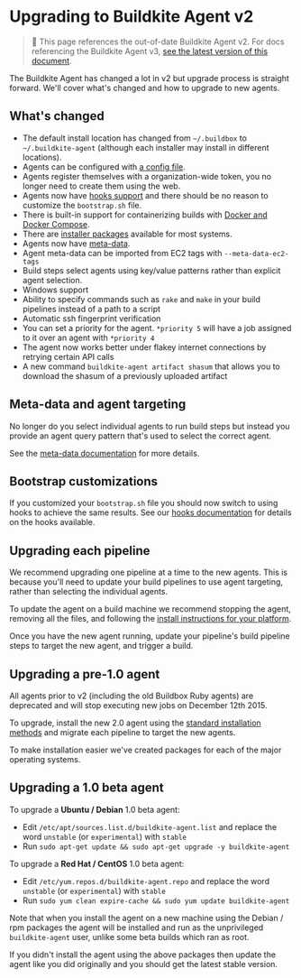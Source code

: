 # Upgrading to Buildkite Agent v2

> 🚧 This page references the out-of-date Buildkite Agent v2.
> For docs referencing the Buildkite Agent v3, <a href="/docs/agent/v3/upgrading">see the latest version of this document</a>.

The Buildkite Agent has changed a lot in v2 but upgrade process is straight forward. We'll cover what's changed and how to upgrade to new agents.

## What's changed

* The default install location has changed from `~/.buildbox` to `~/.buildkite-agent` (although each installer may install in different locations).
* Agents can be configured with [a config file](configuration).
* Agents register themselves with a organization-wide token, you no longer need to create them using the web.
* Agents now have [hooks support](hooks) and there should be no reason to customize the `bootstrap.sh` file.
* There is built-in support for containerizing builds with [Docker and Docker Compose](/docs/pipelines/tutorials/docker-containerized-builds).
* There are [installer packages](installation) available for most systems.
* Agents now have [meta-data](agent-meta-data).
* Agent meta-data can be imported from EC2 tags with `--meta-data-ec2-tags`
* Build steps select agents using key/value patterns rather than explicit agent selection.
* Windows support
* Ability to specify commands such as `rake` and `make` in your build pipelines instead of a path to a script
* Automatic ssh fingerprint verification
* You can set a priority for the agent. `*priority 5` will have a job assigned to it over an agent with `*priority 4`
* The agent now works better under flakey internet connections by retrying certain API calls
* A new command `buildkite-agent artifact shasum` that allows you to download the shasum of a previously uploaded artifact

## Meta-data and agent targeting

No longer do you select individual agents to run build steps but instead you provide an agent query pattern that's used to select the correct agent.

See the [meta-data documentation](agent-meta-data) for more details.

## Bootstrap customizations

If you customized your `bootstrap.sh` file you should now switch to using hooks to achieve the same results. See our [hooks documentation](hooks) for details on the hooks available.

## Upgrading each pipeline

We recommend upgrading one pipeline at a time to the new agents. This is because you'll need to update your build pipelines to use agent targeting, rather than selecting the individual agents.

To update the agent on a build machine we recommend stopping the agent, removing all the files, and following the [install instructions for your platform](installation).

Once you have the new agent running, update your pipeline's build pipeline steps to target the new agent, and trigger a build.

## Upgrading a pre-1.0 agent

All agents prior to v2 (including the old Buildbox Ruby agents) are deprecated and will stop executing new jobs on December 12th 2015.

To upgrade, install the new 2.0 agent using the [standard installation methods](/docs/agent/v2/installation) and migrate each pipeline to target the new agents.

To make installation easier we've created packages for each of the major operating systems.

## Upgrading a 1.0 beta agent

To upgrade a **Ubuntu / Debian** 1.0 beta agent:

* Edit `/etc/apt/sources.list.d/buildkite-agent.list` and replace the word `unstable` (or `experimental`) with `stable`
* Run `sudo apt-get update && sudo apt-get upgrade -y buildkite-agent`

To upgrade a **Red Hat / CentOS** 1.0 beta agent:

* Edit `/etc/yum.repos.d/buildkite-agent.repo` and replace the word `unstable` (or `experimental`) with `stable`
* Run `sudo yum clean expire-cache && sudo yum update buildkite-agent`

Note that when you install the agent on a new machine using the Debian / rpm packages the agent will be installed and run as the unprivileged `buildkite-agent` user, unlike some beta builds which ran as root.

If you didn't install the agent using the above packages then update the agent like you did originally and you should get the latest stable version.
